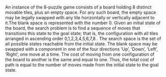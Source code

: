 An instance of the 8-puzzle game consists of a board holding 8 distinct movable tiles, plus
an empty space. For any such board, the empty space may be legally swapped with any tile
horizontally or vertically adjacent to it.The blank space is represented with the number 0.
Given an initial state of the board, the search problem is to find a sequence of moves that
transitions this state to the goal state; that is, the configuration with all tiles arranged in
ascending order 0,1,2,3,4,5,6,7,8 .
The search space is the set of all possible states reachable from the initial state. The blank
space may be swapped with a component in one of the four directions ‘Up’, ‘Down’, ‘Left’,
‘Right’, one move at a time. The cost of moving from one configuration of the board to
another is the same and equal to one. Thus, the total cost of path is equal to the number of
moves made from the initial state to the goal state.
